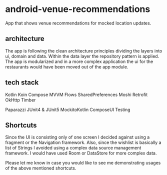# android-venue-recommendations
App that shows venue recommendations for mocked location updates.

## architecture
The app is following the clean architecture principles dividing the layers into ui, domain and data.
Within the data layer the repository pattern is applied. The app is modularized and in a more complex
application the ui for the restaurants would have been moved out of the app module.

## tech stack
Kotlin
Koin
Compose
MVVM
Flows
SharedPreferences
Moshi
Retrofit
OkHttp
Timber

Paparazzi
JUnit4 & JUnit5
MockitoKotlin
ComposeUI Testing

## Shortcuts
Since the UI is consisting only of one screen I decided against using a fragment or the Navigation framework.
Also, since the wishlist is basically a list of Strings I avoided using a complex data source management framework. 
I would have used Room or DataStore for more complex data.

Please let me know in case you would like to see me demonstrating usages of the above mentioned shortcuts.
